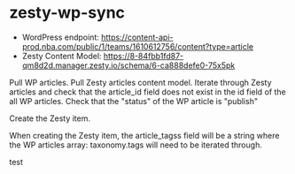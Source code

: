 # zesty-wp-sync

- WordPress endpoint: https://content-api-prod.nba.com/public/1/teams/1610612756/content?type=article
- Zesty Content Model: https://8-84fbb1fd87-qm8d2d.manager.zesty.io/schema/6-ca888defe0-75x5pk

Pull WP articles.
Pull Zesty articles content model.
Iterate through Zesty articles and check that the article_id field does not exist in the id field of the all WP articles.
Check that the "status" of the WP article is "publish"

Create the Zesty item.

When creating the Zesty item, the article_tagss field will be a string where the WP articles array: taxonomy.tags will need to be iterated through.

test

